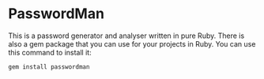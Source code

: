 # PasswordMan
  This is a password generator and analyser written in pure Ruby.
  There is also a gem package that you can use for your projects in Ruby.
  You can use this command to install it:
  ```
  gem install passwordman
  ```
